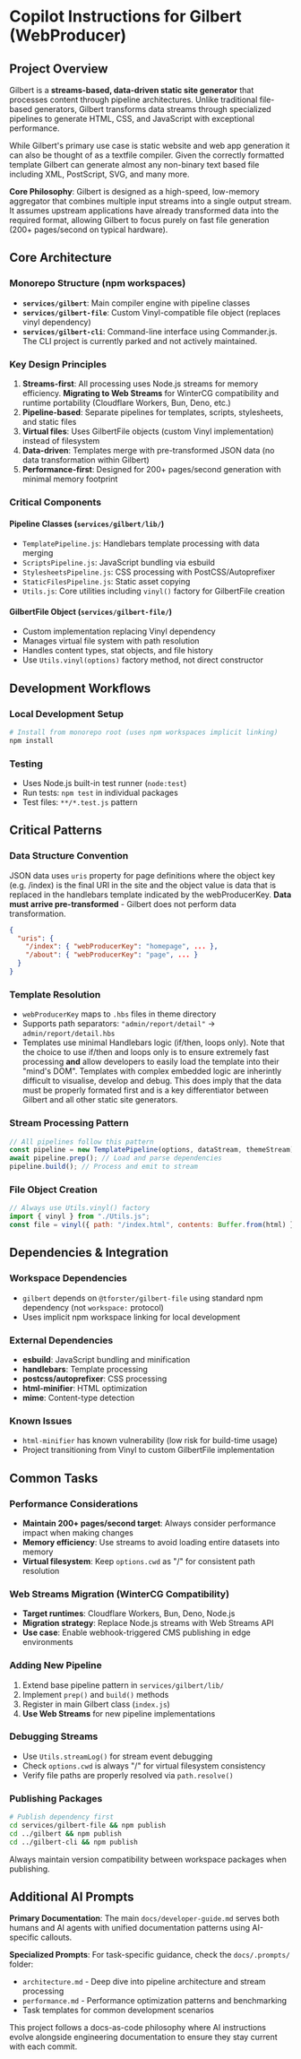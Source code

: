 # Copilot Instructions for Gilbert (WebProducer)

## Project Overview
Gilbert is a **streams-based, data-driven static site generator** that processes content through pipeline architectures. Unlike traditional file-based generators, Gilbert transforms data streams through specialized pipelines to generate HTML, CSS, and JavaScript with exceptional performance.

While Gilbert's primary use case is static website and web app generation it can also be thought of as a textfile compiler. Given the correctly formatted template Gilbert can generate almost any non-binary text based file including XML, PostScript, SVG, and many more.

**Core Philosophy**: Gilbert is designed as a high-speed, low-memory aggregator that combines multiple input streams into a single output stream. It assumes upstream applications have already transformed data into the required format, allowing Gilbert to focus purely on fast file generation (200+ pages/second on typical hardware).

## Core Architecture

### Monorepo Structure (npm workspaces)
- **`services/gilbert`**: Main compiler engine with pipeline classes
- **`services/gilbert-file`**: Custom Vinyl-compatible file object (replaces vinyl dependency)
- **`services/gilbert-cli`**: Command-line interface using Commander.js. The CLI project is currently parked and not actively maintained.

### Key Design Principles
1. **Streams-first**: All processing uses Node.js streams for memory efficiency. **Migrating to Web Streams** for WinterCG compatibility and runtime portability (Cloudflare Workers, Bun, Deno, etc.)
2. **Pipeline-based**: Separate pipelines for templates, scripts, stylesheets, and static files
3. **Virtual files**: Uses GilbertFile objects (custom Vinyl implementation) instead of filesystem
4. **Data-driven**: Templates merge with pre-transformed JSON data (no data transformation within Gilbert)
5. **Performance-first**: Designed for 200+ pages/second generation with minimal memory footprint

### Critical Components

#### Pipeline Classes (`services/gilbert/lib/`)
- `TemplatePipeline.js`: Handlebars template processing with data merging
- `ScriptsPipeline.js`: JavaScript bundling via esbuild
- `StylesheetsPipeline.js`: CSS processing with PostCSS/Autoprefixer
- `StaticFilesPipeline.js`: Static asset copying
- `Utils.js`: Core utilities including `vinyl()` factory for GilbertFile creation

#### GilbertFile Object (`services/gilbert-file/`)
- Custom implementation replacing Vinyl dependency
- Manages virtual file system with path resolution
- Handles content types, stat objects, and file history
- Use `Utils.vinyl(options)` factory method, not direct constructor

## Development Workflows

### Local Development Setup
```bash
# Install from monorepo root (uses npm workspaces implicit linking)
npm install
```

### Testing
- Uses Node.js built-in test runner (`node:test`)
- Run tests: `npm test` in individual packages
- Test files: `**/*.test.js` pattern

## Critical Patterns

### Data Structure Convention
JSON data uses `uris` property for page definitions where the object key (e.g. /index) is the final URI in the site and the object value is data that is replaced in the handlebars template indicated by the webProducerKey. **Data must arrive pre-transformed** - Gilbert does not perform data transformation.
```json
{
  "uris": {
    "/index": { "webProducerKey": "homepage", ... },
    "/about": { "webProducerKey": "page", ... }
  }
}
```

### Template Resolution
- `webProducerKey` maps to `.hbs` files in theme directory
- Supports path separators: `"admin/report/detail"` → `admin/report/detail.hbs`
- Templates use minimal Handlebars logic (if/then, loops only). Note that the choice to use if/then and loops only is to ensure extremely fast processing **and** allow developers to easily load the template into their "mind's DOM". Templates with complex embedded logic are inherintly difficult to visualise, develop and debug. This does imply that the data must be properly formated first and is a key differentiator between Gilbert and all other static site generators.

### Stream Processing Pattern
```javascript
// All pipelines follow this pattern
const pipeline = new TemplatePipeline(options, dataStream, themeStream);
await pipeline.prep(); // Load and parse dependencies
pipeline.build(); // Process and emit to stream
```

### File Object Creation
```javascript
// Always use Utils.vinyl() factory
import { vinyl } from "./Utils.js";
const file = vinyl({ path: "/index.html", contents: Buffer.from(html) });
```

## Dependencies & Integration

### Workspace Dependencies
- `gilbert` depends on `@tforster/gilbert-file` using standard npm dependency (not `workspace:` protocol)
- Uses implicit npm workspace linking for local development

### External Dependencies
- **esbuild**: JavaScript bundling and minification
- **handlebars**: Template processing
- **postcss/autoprefixer**: CSS processing
- **html-minifier**: HTML optimization
- **mime**: Content-type detection

### Known Issues
- `html-minifier` has known vulnerability (low risk for build-time usage)
- Project transitioning from Vinyl to custom GilbertFile implementation

## Common Tasks

### Performance Considerations
- **Maintain 200+ pages/second target**: Always consider performance impact when making changes
- **Memory efficiency**: Use streams to avoid loading entire datasets into memory
- **Virtual filesystem**: Keep `options.cwd` as "/" for consistent path resolution

### Web Streams Migration (WinterCG Compatibility)
- **Target runtimes**: Cloudflare Workers, Bun, Deno, Node.js
- **Migration strategy**: Replace Node.js streams with Web Streams API
- **Use case**: Enable webhook-triggered CMS publishing in edge environments

### Adding New Pipeline
1. Extend base pipeline pattern in `services/gilbert/lib/`
2. Implement `prep()` and `build()` methods
3. Register in main Gilbert class (`index.js`)
4. **Use Web Streams** for new pipeline implementations

### Debugging Streams
- Use `Utils.streamLog()` for stream event debugging
- Check `options.cwd` is always "/" for virtual filesystem consistency
- Verify file paths are properly resolved via `path.resolve()`

### Publishing Packages
```bash
# Publish dependency first
cd services/gilbert-file && npm publish
cd ../gilbert && npm publish  
cd ../gilbert-cli && npm publish
```

Always maintain version compatibility between workspace packages when publishing.

## Additional AI Prompts

**Primary Documentation**: The main `docs/developer-guide.md` serves both humans and AI agents with unified documentation patterns using AI-specific callouts.

**Specialized Prompts**: For task-specific guidance, check the `docs/.prompts/` folder:
- `architecture.md` - Deep dive into pipeline architecture and stream processing
- `performance.md` - Performance optimization patterns and benchmarking
- Task templates for common development scenarios

This project follows a docs-as-code philosophy where AI instructions evolve alongside engineering documentation to ensure they stay current with each commit.
